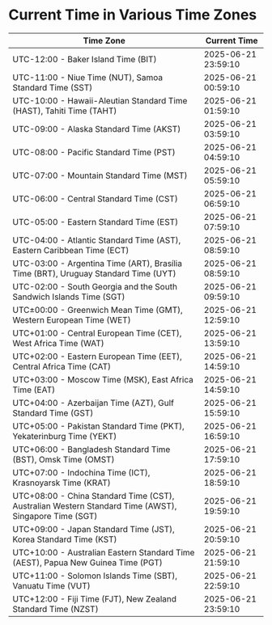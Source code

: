 # Current Time in Various Time Zones

| Time Zone | Current Time |
|-----------|--------------|
| UTC-12:00 - Baker Island Time (BIT) | 2025-06-21 23:59:10 |
| UTC-11:00 - Niue Time (NUT), Samoa Standard Time (SST) | 2025-06-21 00:59:10 |
| UTC-10:00 - Hawaii-Aleutian Standard Time (HAST), Tahiti Time (TAHT) | 2025-06-21 01:59:10 |
| UTC-09:00 - Alaska Standard Time (AKST) | 2025-06-21 03:59:10 |
| UTC-08:00 - Pacific Standard Time (PST) | 2025-06-21 04:59:10 |
| UTC-07:00 - Mountain Standard Time (MST) | 2025-06-21 05:59:10 |
| UTC-06:00 - Central Standard Time (CST) | 2025-06-21 06:59:10 |
| UTC-05:00 - Eastern Standard Time (EST) | 2025-06-21 07:59:10 |
| UTC-04:00 - Atlantic Standard Time (AST), Eastern Caribbean Time (ECT) | 2025-06-21 08:59:10 |
| UTC-03:00 - Argentina Time (ART), Brasília Time (BRT), Uruguay Standard Time (UYT) | 2025-06-21 08:59:10 |
| UTC-02:00 - South Georgia and the South Sandwich Islands Time (SGT) | 2025-06-21 09:59:10 |
| UTC±00:00 - Greenwich Mean Time (GMT), Western European Time (WET) | 2025-06-21 12:59:10 |
| UTC+01:00 - Central European Time (CET), West Africa Time (WAT) | 2025-06-21 13:59:10 |
| UTC+02:00 - Eastern European Time (EET), Central Africa Time (CAT) | 2025-06-21 14:59:10 |
| UTC+03:00 - Moscow Time (MSK), East Africa Time (EAT) | 2025-06-21 14:59:10 |
| UTC+04:00 - Azerbaijan Time (AZT), Gulf Standard Time (GST) | 2025-06-21 15:59:10 |
| UTC+05:00 - Pakistan Standard Time (PKT), Yekaterinburg Time (YEKT) | 2025-06-21 16:59:10 |
| UTC+06:00 - Bangladesh Standard Time (BST), Omsk Time (OMST) | 2025-06-21 17:59:10 |
| UTC+07:00 - Indochina Time (ICT), Krasnoyarsk Time (KRAT) | 2025-06-21 18:59:10 |
| UTC+08:00 - China Standard Time (CST), Australian Western Standard Time (AWST), Singapore Time (SGT) | 2025-06-21 19:59:10 |
| UTC+09:00 - Japan Standard Time (JST), Korea Standard Time (KST) | 2025-06-21 20:59:10 |
| UTC+10:00 - Australian Eastern Standard Time (AEST), Papua New Guinea Time (PGT) | 2025-06-21 21:59:10 |
| UTC+11:00 - Solomon Islands Time (SBT), Vanuatu Time (VUT) | 2025-06-21 22:59:10 |
| UTC+12:00 - Fiji Time (FJT), New Zealand Standard Time (NZST) | 2025-06-21 23:59:10 |

